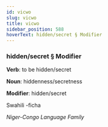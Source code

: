 ```yaml
---
id: vicwo
slug: vicwo
title: vicwo
sidebar_position: 588
hoverText: hidden/secret § Modifier
---
```


### hidden/secret § Modifier

**Verb**: to be hidden/secret

**Noun**: hiddenness/secretness

**Modifier**: hidden/secret

Swahili -ficha 

*Niger-Congo Language Family*